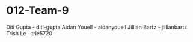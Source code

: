 # 012-Team-9
Diti Gupta - diti-gupta
Aidan Youell -  aidanyouell
Jillian Bartz - jillianbartz
Trish Le - trle5720

